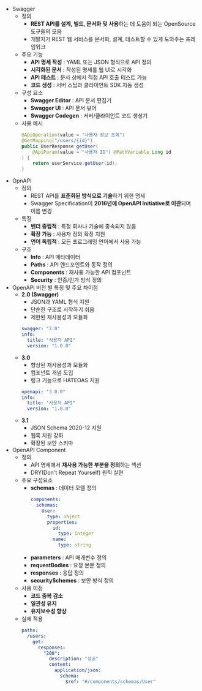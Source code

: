 - Swagger
  - 정의
    - **REST API를 설계, 빌드, 문서화 및 사용**하는 데 도움이 되는 OpenSource 도구들의 모음
    - 개발자가 REST 웹 서비스를 문서화, 설계, 테스트할 수 있게 도와주는 프레임워크
  - 주요 기능
    - **API 명세 작성** : YAML 또는 JSON 형식으로 API 정의
    - **시각화된 문서** : 작성된 명세를 웹 UI로 시각화
    - **API 테스트** : 문서 상에서 직접 API 호출 테스트 가능
    - **코드 생성** : 서버 스텁과 클라이언트 SDK 자동 생성
  - 구성 요소
    - **Swagger Editor** : API 문서 편집기
    - **Swagger UI** : API 문서 뷰어
    - **Swagger Codegen** : 서버/클라이언트 코드 생성기
  - 사용 예시
    ```java
    @ApiOperation(value = "사용자 정보 조회")
    @GetMapping("/users/{id}")
    public UserResponse getUser(
        @ApiParam(value = "사용자 ID") @PathVariable Long id
    ) {
        return userService.getUser(id);
    }
    ```
- OpnAPI
  - 정의
    - REST API를 **표준화된 방식으로 기술**하기 위한 명세
    - Swagger Specification이 **2016년에 OpenAPI Initiative로 이관**되며 이름 변경
  - 특징
    - **벤더 중립적** : 특정 회사나 기술에 종속되지 않음
    - **확장 가능** : 사용자 정의 확장 지원
    - **언어 독립적** : 모든 프로그래밍 언어에서 사용 가능
  - 구조
    - **Info** : API 메타데이터
    - **Paths** : API 엔드포인트와 동작 정의
    - **Components** : 재사용 가능한 API 컴포넌트
    - **Security** : 인증/인가 방식 정의
- OpenAPI 버전 별 특징 및 주요 차이점
  - **2.0 (Swagger)**
    - JSON과 YAML 형식 지원
    - 단순한 구조로 시작하기 쉬움
    - 제한된 재사용성과 모듈화
    ```yaml
    swagger: "2.0"
    info:
      title: "사용자 API"
      version: "1.0.0"
    ```
  - **3.0**
    - 향상된 재사용성과 모듈화
    - 컴포넌트 개념 도입
    - 링크 기능으로 HATEOAS 지원
    ```yaml
    openapi: "3.0.0"
    info:
      title: "사용자 API"
      version: "1.0.0"
    ```
  - **3.1**
    - JSON Schema 2020-12 지원
    - 웹훅 지원 강화
    - 확장된 보안 스키마
- OpenAPI Component
  - 정의
    - API 명세에서 **재사용 가능한 부분을 정의**하는 섹션
    - DRY(Don't Repeat Yourself) 원칙 실현
  - 주요 구성요소
    - **schemas** : 데이터 모델 정의
      ```yaml
      components:
        schemas:
          User:
            type: object
            properties:
              id:
                type: integer
              name:
                type: string
      ```
    - **parameters** : API 매개변수 정의
    - **requestBodies** : 요청 본문 정의
    - **responses** : 응답 정의
    - **securitySchemes** : 보안 방식 정의
  - 사용 이점
    - **코드 중복 감소**
    - **일관성 유지**
    - **유지보수성 향상**
  - 실제 적용
    ```yaml
    paths:
      /users:
        get:
          responses:
            "200":
              description: "성공"
              content:
                application/json:
                  schema:
                    $ref: "#/components/schemas/User"
    ```
